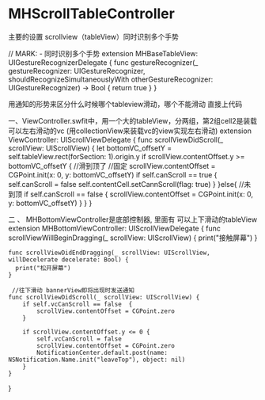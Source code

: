 # MHScrollTableController
主要的设置 scrollview（tableView）同时识别多个手势

// MARK: -  同时识别多个手势
extension MHBaseTableView: UIGestureRecognizerDelegate {
    func gestureRecognizer(_ gestureRecognizer: UIGestureRecognizer, shouldRecognizeSimultaneouslyWith otherGestureRecognizer: UIGestureRecognizer) -> Bool {
         return true
    }
}



用通知的形势来区分什么时候哪个tableview滑动，哪个不能滑动
直接上代码

一、ViewController.swfit中，用一个大的tableView，分两组，第2组cell2是装载可以左右滑动的vc (用collectionView来装载vc的view实现左右滑动)
extension ViewController: UIScrollViewDelegate {
  func scrollViewDidScroll(_ scrollView: UIScrollView) {
        let bottomVC_offsetY = self.tableView.rect(forSection: 1).origin.y
        if scrollView.contentOffset.y >= bottomVC_offsetY {
            //滑到顶了
            //固定
            scrollView.contentOffset = CGPoint.init(x: 0, y: bottomVC_offsetY)
            if self.canScroll == true {
                self.canScroll = false
                self.contentCell.setCannScroll(flag: true)
            }
        }else{
            //未到顶
            if self.canScroll == false {
                scrollView.contentOffset = CGPoint.init(x: 0, y: bottomVC_offsetY)
            }
        }
    }


二 、 MHBottomViewController是底部控制器, 里面有 可以上下滑动的tableView
extension MHBottomViewController: UIScrollViewDelegate {
    func scrollViewWillBeginDragging(_ scrollView: UIScrollView) {
        print("接触屏幕")
    }
    
    func scrollViewDidEndDragging(_ scrollView: UIScrollView, willDecelerate decelerate: Bool) {
      print("松开屏幕")
    }
    
     //往下滑动 bannerView即将出现时发送通知 
    func scrollViewDidScroll(_ scrollView: UIScrollView) {
        if self.vcCanScroll == false  {
            scrollView.contentOffset = CGPoint.zero
        }
        
        if scrollView.contentOffset.y <= 0 {
            self.vcCanScroll = false
            scrollView.contentOffset = CGPoint.zero
            NotificationCenter.default.post(name: NSNotification.Name.init("leaveTop"), object: nil)
        }
    }
}


